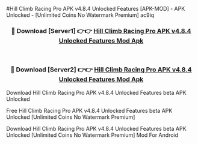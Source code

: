 #Hill Climb Racing Pro APK v4.8.4 Unlocked Features [APK-MOD] - APK Unlocked - [Unlimited Coins No Watermark Premium] ac9iq



<div align="center">

<h3>🔴 Download [Server1] 👉👉 <a href="https://momento.my/?title=Hill_Climb_Racing_Pro_APK_v4.8.4_Unlocked_Features">Hill Climb Racing Pro APK v4.8.4 Unlocked Features Mod Apk</a></h3><br>

<h3>🔴 Download [Server2] 👉👉 <a href="https://momento.my/?title=Hill_Climb_Racing_Pro_APK_v4.8.4_Unlocked_Features">Hill Climb Racing Pro APK v4.8.4 Unlocked Features Mod Apk</a></h3>
</div>



Download Hill Climb Racing Pro APK v4.8.4 Unlocked Features beta APK Unlocked

Free Hill Climb Racing Pro APK v4.8.4 Unlocked Features beta APK Unlocked [Unlimited Coins No Watermark Premium]

Download Hill Climb Racing Pro APK v4.8.4 Unlocked Features beta APK Unlocked [Unlimited Coins No Watermark Premium] Mod For Android
